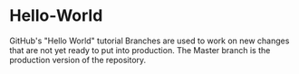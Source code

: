 # Hello-World
GitHub's "Hello World" tutorial
Branches are used to work on new changes that are not yet ready to put into production.
The Master branch is the production version of the repository. 
